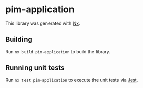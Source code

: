 # pim-application

This library was generated with [Nx](https://nx.dev).

## Building

Run `nx build pim-application` to build the library.

## Running unit tests

Run `nx test pim-application` to execute the unit tests via [Jest](https://jestjs.io).
